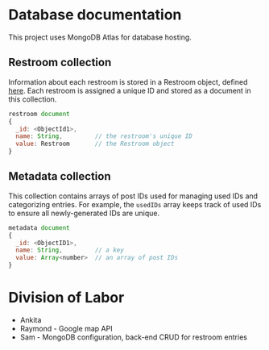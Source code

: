 # Database documentation
This project uses MongoDB Atlas for database hosting.

## Restroom collection
Information about each restroom is stored in a Restroom object, defined [here](/classes/restroom.ts). Each restroom is assigned a unique ID and stored as a document in this collection.

```javascript
restroom document
{
  _id: <ObjectId1>,
  name: String,         // the restroom's unique ID
  value: Restroom       // the Restroom object
}
```

## Metadata collection
This collection contains arrays of post IDs used for managing used IDs and categorizing entries. For example, the `usedIDs` array keeps track of used IDs to ensure all newly-generated IDs are unique.

```javascript
metadata document
{
  _id: <ObjectID1>,
  name: String,         // a key
  value: Array<number>  // an array of post IDs
}
```

# Division of Labor
- Ankita
- Raymond - Google map API
- Sam - MongoDB configuration, back-end CRUD for restroom entries
